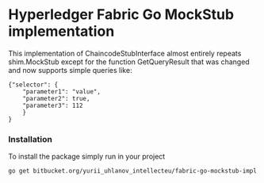 # Hyperledger Fabric Go MockStub implementation

This implementation of ChaincodeStubInterface almost entirely repeats shim.MockStub except for the function GetQueryResult that was changed and now supports simple queries like:
```
{"selector": {
    "parameter1": "value",
    "parameter2": true,
    "parameter3": 112
    }
}
```

### Installation
To install the package simply run in your project
```
go get bitbucket.org/yurii_uhlanov_intellecteu/fabric-go-mockstub-impl
```

